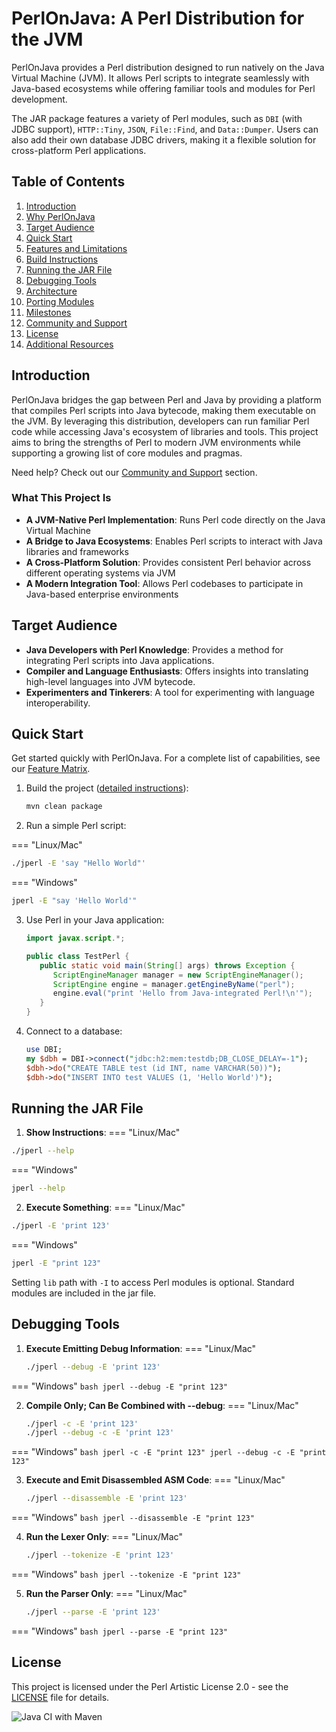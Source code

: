 # PerlOnJava: A Perl Distribution for the JVM

PerlOnJava provides a Perl distribution designed to run natively on the Java Virtual Machine (JVM).
It allows Perl scripts to integrate seamlessly with Java-based ecosystems while offering familiar tools and modules for Perl development.

The JAR package features a variety of Perl modules, such as `DBI` (with JDBC support), `HTTP::Tiny`, `JSON`, `File::Find`, and `Data::Dumper`.
Users can also add their own database JDBC drivers, making it a flexible solution for cross-platform Perl applications.

## Table of Contents

1. [Introduction](#introduction)
2. [Why PerlOnJava](docs/WHY_PERLONJAVA.md)
3. [Target Audience](#target-audience)
4. [Quick Start](#quick-start)
5. [Features and Limitations](docs/FEATURE_MATRIX.md)
6. [Build Instructions](docs/BUILD.md)
7. [Running the JAR File](#running-the-jar-file)
8. [Debugging Tools](#debugging-tools)
9. [Architecture](docs/ARCHITECTURE.md)
10. [Porting Modules](docs/PORTING_MODULES.md)
11. [Milestones](MILESTONES.md)
12. [Community and Support](docs/SUPPORT.md)
13. [License](#license)
14. [Additional Resources](docs/RESOURCES.md)

## Introduction

PerlOnJava bridges the gap between Perl and Java by providing a platform that compiles Perl scripts into Java bytecode, making them executable on the JVM.
By leveraging this distribution, developers can run familiar Perl code while accessing Java's ecosystem of libraries and tools.
This project aims to bring the strengths of Perl to modern JVM environments while supporting a growing list of core modules and pragmas.

Need help? Check out our [Community and Support](docs/SUPPORT.md) section.

### What This Project Is

- **A JVM-Native Perl Implementation**: Runs Perl code directly on the Java Virtual Machine
- **A Bridge to Java Ecosystems**: Enables Perl scripts to interact with Java libraries and frameworks
- **A Cross-Platform Solution**: Provides consistent Perl behavior across different operating systems via JVM
- **A Modern Integration Tool**: Allows Perl codebases to participate in Java-based enterprise environments

## Target Audience

- **Java Developers with Perl Knowledge**: Provides a method for integrating Perl scripts into Java applications.
- **Compiler and Language Enthusiasts**: Offers insights into translating high-level languages into JVM bytecode.
- **Experimenters and Tinkerers**: A tool for experimenting with language interoperability.

## Quick Start

Get started quickly with PerlOnJava. For a complete list of capabilities, see our [Feature Matrix](docs/FEATURE_MATRIX.md).

1. Build the project ([detailed instructions](docs/BUILD.md)):
   ```bash
   mvn clean package
   ```

2. Run a simple Perl script:

=== "Linux/Mac"
```bash
./jperl -E 'say "Hello World"'
```

=== "Windows"
```bash
jperl -E "say 'Hello World'"
```

3. Use Perl in your Java application:
   ```java
   import javax.script.*;
   
   public class TestPerl {
      public static void main(String[] args) throws Exception {
         ScriptEngineManager manager = new ScriptEngineManager();
         ScriptEngine engine = manager.getEngineByName("perl");
         engine.eval("print 'Hello from Java-integrated Perl!\n'");
      }
   }
   ```

4. Connect to a database:
   ```perl
   use DBI;
   my $dbh = DBI->connect("jdbc:h2:mem:testdb;DB_CLOSE_DELAY=-1");
   $dbh->do("CREATE TABLE test (id INT, name VARCHAR(50))");
   $dbh->do("INSERT INTO test VALUES (1, 'Hello World')");
   ```

## Running the JAR File

1. **Show Instructions**:
=== "Linux/Mac"
 ```bash
 ./jperl --help
 ```
=== "Windows"
```bash
jperl --help
```

2. **Execute Something**:
=== "Linux/Mac"
 ```bash
 ./jperl -E 'print 123'
 ```
=== "Windows"
```bash
jperl -E "print 123"
```

Setting `lib` path with `-I` to access Perl modules is optional. Standard modules are included in the jar file.

## Debugging Tools

1. **Execute Emitting Debug Information**:
=== "Linux/Mac"
    ```bash
    ./jperl --debug -E 'print 123'
    ```
=== "Windows"
    ```bash
    jperl --debug -E "print 123"
    ```

2. **Compile Only; Can Be Combined with --debug**:
=== "Linux/Mac"
    ```bash
    ./jperl -c -E 'print 123'
    ./jperl --debug -c -E 'print 123'
    ```
=== "Windows"
    ```bash
    jperl -c -E "print 123"
    jperl --debug -c -E "print 123"
    ```

3. **Execute and Emit Disassembled ASM Code**:
=== "Linux/Mac"
    ```bash
    ./jperl --disassemble -E 'print 123'
    ```
=== "Windows"
    ```bash
    jperl --disassemble -E "print 123"
    ```

4. **Run the Lexer Only**:
=== "Linux/Mac"
    ```bash
    ./jperl --tokenize -E 'print 123'
    ```
=== "Windows"
    ```bash
    jperl --tokenize -E "print 123"
    ```

5. **Run the Parser Only**:
=== "Linux/Mac"
    ```bash
    ./jperl --parse -E 'print 123'
    ```
=== "Windows"
    ```bash
    jperl --parse -E "print 123"
    ```

## License

This project is licensed under the Perl Artistic License 2.0 - see the [LICENSE](LICENSE.md) file for details.

![Java CI with Maven](https://github.com/fglock/PerlOnJava/workflows/Java%20CI%20with%20Maven/badge.svg)

